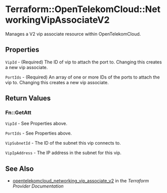 # Terraform::OpenTelekomCloud::NetworkingVipAssociateV2

Manages a V2 vip associate resource within OpenTelekomCloud.

## Properties

`VipId` - (Required) The ID of vip to attach the port to.
Changing this creates a new vip associate.

`PortIds` - (Required) An array of one or more IDs of the ports to attach the vip to.
Changing this creates a new vip associate.


## Return Values

### Fn::GetAtt

`VipId` - See Properties above.

`PortIds` - See Properties above.

`VipSubnetId` - The ID of the subnet this vip connects to.

`VipIpAddress` - The IP address in the subnet for this vip.

## See Also

* [opentelekomcloud_networking_vip_associate_v2](https://www.terraform.io/docs/providers/opentelekomcloud/r/networking_vip_associate_v2.html) in the _Terraform Provider Documentation_